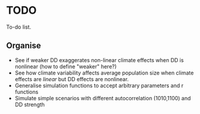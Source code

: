 # TODO
To-do list. 

## Organise
* See if weaker DD exaggerates non-linear climate effects when DD is nonlinear (how to define "weaker" here?)
* See how climate variability affects average population size when climate effects are *linear* but DD effects are nonlinear.
* Generalise simulation functions to accept arbitrary parameters and r functions
* Simulate simple scenarios with different autocorrelation (1010,1100) and DD strength
